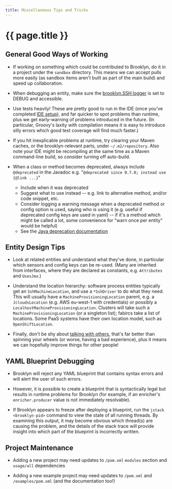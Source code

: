 ```yaml
---
title: Miscellaneous Tips and Tricks
---
```

# {{ page.title }}

## General Good Ways of Working

* If working on something which could be contributed to Brooklyn,
  do it in a project under the `sandbox` directory.
  This means we can accept pulls more easily (as sandbox items aren't built as part of the main build)
  and speed up collaboration.

* When debugging an entity, make sure the  [brooklyn.SSH logger]({{book.path.docs}}/dev/tips/logging.md) is set to DEBUG and accessible.

* Use tests heavily!  These are pretty good to run in the IDE (once you've completed [IDE setup]({{book.path.docs}}/dev/env/ide/index.md)),
  and far quicker to spot problems than runtime, plus we get early-warning of problems introduced in the future.
  (In particular, Groovy's laxity with compilation means it is easy to introduce silly errors which good test coverage will find much faster.)

* If you hit inexplicable problems at runtime, try clearing your Maven caches,
  or the brooklyn-relevant parts, under `~/.m2/repository`.
  Also note your IDE might be recompiling at the same time as a Maven command-line build,
  so consider turning off auto-build.

* When a class or method becomes deprecated, always include `@deprecated` in the Javadoc
  e.g. "`@deprecated since 0.7.0; instead use {@link ...}`"
  * Include when it was deprecated
  * Suggest what to use instead -- e.g. link to alternative method, and/or code snippet, etc.
  * Consider logging a warning message when a deprecated method or config option is used,
    saying who is using it (e.g. useful if deprecated config keys are used in yaml) --
    if it's a method which might be called a lot, some convenience for "warn once per entity" would be helpful)
  * See the [Java deprecation documentation](https://docs.oracle.com/javase/7/docs/technotes/guides/javadoc/deprecation/deprecation.html)


<a name="EntityDesign"></a>

## Entity Design Tips

* Look at related entities and understand what they've done, in particular which
  sensors and config keys can be re-used.
  (Many are inherited from interfaces, where they are declared as constants,
  e.g. `Attributes` and `UsesJmx`.)

* Understand the location hierarchy:  software process entities typically get an `SshMachineLocation`,
  and use a `*SshDriver` to do what they need.  This will usually have a `MachineProvisioningLocation` parent, e.g. a
  `JcloudsLocation` (e.g. AWS eu-west-1 with credentials) or possibly a `LocalhostMachineProvisioningLocation`.
  Clusters will take such a `MachineProvisioningLocation` (or a singleton list); fabircs take a list of locations.
  Some PaaS systems have their own location model, such as `OpenShiftLocation`.

* Finally, don't be shy about [talking with others]({{book.url.brooklyn_website}}/community/),
  that's far better than spinning your wheels (or worse, having a bad experience),
  plus it means we can hopefully improve things for other people!

## YAML Blueprint Debugging

* Brooklyn will reject any YAML blueprint that contains syntax errors and will alert the user of such errors.

* However, it is possible to create a blueprint that is syntactically legal but results in runtime problems
  for Brooklyn (for example, if an enricher's `enricher.producer` value is not immediately resolvable).

* If Brooklyn appears to freeze after deploying a blueprint, run the `jstack <brooklyn-pid>` command to view
  the state of all running threads. By examining this output, it may become obvious which thread(s) are causing
  the problem, and the details of the stack trace will provide insight into which part of the blueprint is
  incorrectly written.

## Project Maintenance

* Adding a new project may need updates to `/pom.xml` `modules` section and `usage/all` dependencies

* Adding a new example project may need updates to `/pom.xml` and `/examples/pom.xml` (and the documentation too!)


